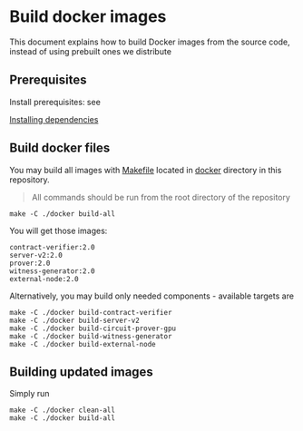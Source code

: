 # Build docker images

This document explains how to build Docker images from the source code, instead of using prebuilt ones we distribute

## Prerequisites

Install prerequisites: see

[Installing dependencies](./setup-dev.md)

## Build docker files

You may build all images with [Makefile](https://github.com/matter-labs/zksync-era/blob/main/docker/Makefile) located in
[docker](https://github.com/matter-labs/zksync-era/blob/main/docker) directory in this repository.

> All commands should be run from the root directory of the repository

```shell
make -C ./docker build-all
```

You will get those images:

```shell
contract-verifier:2.0
server-v2:2.0
prover:2.0
witness-generator:2.0
external-node:2.0
```

Alternatively, you may build only needed components - available targets are

```shell
make -C ./docker build-contract-verifier
make -C ./docker build-server-v2
make -C ./docker build-circuit-prover-gpu
make -C ./docker build-witness-generator
make -C ./docker build-external-node
```

## Building updated images

Simply run

```shell
make -C ./docker clean-all
make -C ./docker build-all
```
